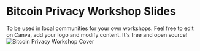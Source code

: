 # Bitcoin Privacy Workshop Slides
To be used in local communities for your own workshops. Feel free to edit on Canva, add your logo and modify content. It's free and open source!
![Bitcoin Privacy Workshop Cover](Bitcoin-Privacy-Workshop.png)
